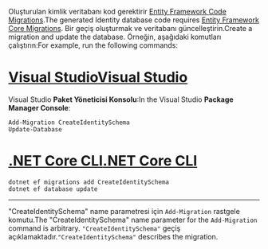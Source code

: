 <span data-ttu-id="2aa15-101">Oluşturulan kimlik veritabanı kod gerektirir [Entity Framework Code Migrations](/ef/core/managing-schemas/migrations/).</span><span class="sxs-lookup"><span data-stu-id="2aa15-101">The generated Identity database code requires [Entity Framework Core Migrations](/ef/core/managing-schemas/migrations/).</span></span> <span data-ttu-id="2aa15-102">Bir geçiş oluşturmak ve veritabanı güncelleştirin.</span><span class="sxs-lookup"><span data-stu-id="2aa15-102">Create a migration and update the database.</span></span> <span data-ttu-id="2aa15-103">Örneğin, aşağıdaki komutları çalıştırın:</span><span class="sxs-lookup"><span data-stu-id="2aa15-103">For example, run the following commands:</span></span>

# <a name="visual-studiotabvisual-studio"></a>[<span data-ttu-id="2aa15-104">Visual Studio</span><span class="sxs-lookup"><span data-stu-id="2aa15-104">Visual Studio</span></span>](#tab/visual-studio)

<span data-ttu-id="2aa15-105">Visual Studio **Paket Yöneticisi Konsolu**:</span><span class="sxs-lookup"><span data-stu-id="2aa15-105">In the Visual Studio **Package Manager Console**:</span></span>

```PMC
Add-Migration CreateIdentitySchema
Update-Database
```

# <a name="net-core-clitabnetcore-cli"></a>[<span data-ttu-id="2aa15-106">.NET Core CLI</span><span class="sxs-lookup"><span data-stu-id="2aa15-106">.NET Core CLI</span></span>](#tab/netcore-cli)

```cli
dotnet ef migrations add CreateIdentitySchema
dotnet ef database update
```

------

<span data-ttu-id="2aa15-107">"CreateIdentitySchema" name parametresi için `Add-Migration` rastgele komutu.</span><span class="sxs-lookup"><span data-stu-id="2aa15-107">The "CreateIdentitySchema" name parameter for the `Add-Migration` command is arbitrary.</span></span> <span data-ttu-id="2aa15-108">`"CreateIdentitySchema"` geçiş açıklamaktadır.</span><span class="sxs-lookup"><span data-stu-id="2aa15-108">`"CreateIdentitySchema"` describes the migration.</span></span>